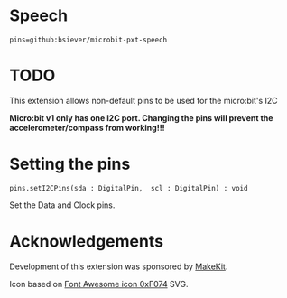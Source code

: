 # Speech

```package
pins=github:bsiever/microbit-pxt-speech
```


# TODO




This extension allows non-default pins to be used for the micro:bit's I2C

**Micro:bit v1 only has one I2C port. Changing the pins will prevent the accelerometer/compass from working!!!**

# Setting the pins

```sig
pins.setI2CPins(sda : DigitalPin,  scl : DigitalPin) : void
```

Set the Data and Clock pins.

# Acknowledgements 

Development of this extension was sponsored by [MakeKit](https://www.makekit.no/).

Icon based on [Font Awesome icon 0xF074](https://www.iconfinder.com/icons/213043/f074_icon) SVG.

<script src="https://makecode.com/gh-pages-embed.js"></script>
<script>makeCodeRender("{{ site.makecode.home_url }}", "{{ site.github.owner_name }}/{{ site.github.repository_name }}");</script>
